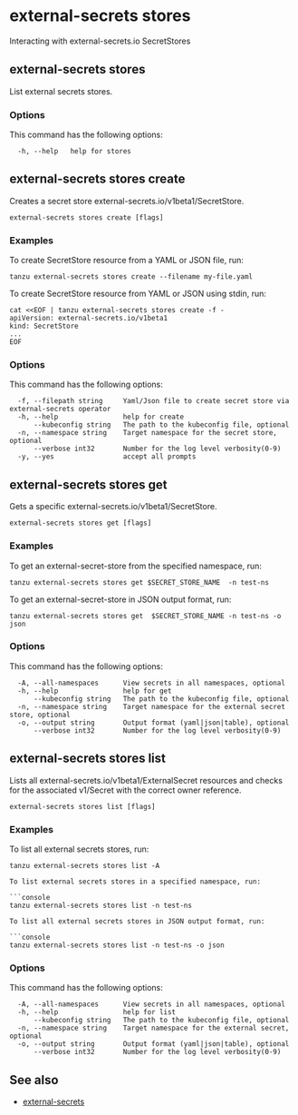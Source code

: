 # external-secrets stores

Interacting with external-secrets.io SecretStores

## <a id="stores"></a> external-secrets stores

List external secrets stores.

### <a id="stores-options"></a> Options

This command has the following options:

```console
  -h, --help   help for stores
```

## <a id="stores-create"></a> external-secrets stores create

Creates a secret store external-secrets.io/v1beta1/SecretStore.

```console
external-secrets stores create [flags]
```

### <a id="stores-create-examples"></a> Examples

To create SecretStore resource from a YAML or JSON file, run:

```console
tanzu external-secrets stores create --filename my-file.yaml
```

To create SecretStore resource from YAML or JSON using stdin, run:

```console
cat <<EOF | tanzu external-secrets stores create -f -
apiVersion: external-secrets.io/v1beta1
kind: SecretStore
...
EOF
```

### <a id="stores-create-options"></a> Options

This command has the following options:

```console
  -f, --filepath string     Yaml/Json file to create secret store via external-secrets operator
  -h, --help                help for create
      --kubeconfig string   The path to the kubeconfig file, optional
  -n, --namespace string    Target namespace for the secret store, optional
      --verbose int32       Number for the log level verbosity(0-9)
  -y, --yes                 accept all prompts
```

## <a id="stores-get"></a> external-secrets stores get

Gets a specific external-secrets.io/v1beta1/SecretStore.

```console
external-secrets stores get [flags]
```

### <a id="stores-get-examples"></a> Examples

To get an external-secret-store from the specified namespace, run:

```console
tanzu external-secrets stores get $SECRET_STORE_NAME  -n test-ns
```

To get an external-secret-store in JSON output format, run:

```console
tanzu external-secrets stores get  $SECRET_STORE_NAME -n test-ns -o json
```

### <a id="stores-get-options"></a> Options

This command has the following options:

```console
  -A, --all-namespaces      View secrets in all namespaces, optional
  -h, --help                help for get
      --kubeconfig string   The path to the kubeconfig file, optional
  -n, --namespace string    Target namespace for the external secret store, optional
  -o, --output string       Output format (yaml|json|table), optional
      --verbose int32       Number for the log level verbosity(0-9)
```

## <a id="stores-list"></a> external-secrets stores list

Lists all external-secrets.io/v1beta1/ExternalSecret resources and checks for the associated v1/Secret
with the correct owner reference.

```console
external-secrets stores list [flags]
```

### <a id="stores-list-examples"></a> Examples

To list all external secrets stores, run:

```console
tanzu external-secrets stores list -A

To list external secrets stores in a specified namespace, run:

```console
tanzu external-secrets stores list -n test-ns

To list all external secrets stores in JSON output format, run:

```console
tanzu external-secrets stores list -n test-ns -o json
```

### <a id="stores-list-options"></a> Options

This command has the following options:

```console
  -A, --all-namespaces      View secrets in all namespaces, optional
  -h, --help                help for list
      --kubeconfig string   The path to the kubeconfig file, optional
  -n, --namespace string    Target namespace for the external secret, optional
  -o, --output string       Output format (yaml|json|table), optional
      --verbose int32       Number for the log level verbosity(0-9)
```

## <a id="see-also"></a> See also

- [external-secrets](external-secrets.md)

